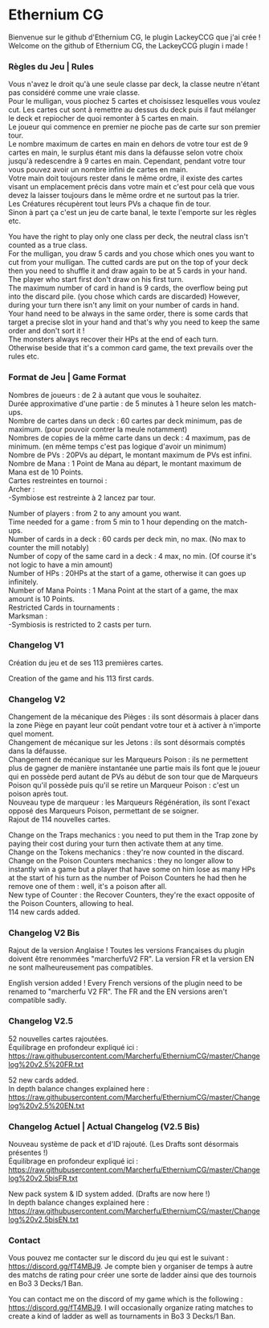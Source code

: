 # Ethernium CG
Bienvenue sur le github d'Ethernium CG, le plugin LackeyCCG que j'ai crée !
Welcome on the github of Ethernium CG, the LackeyCCG plugin i made !

### Règles du Jeu | Rules
Vous n'avez le droit qu'à une seule classe par deck, la classe neutre n'étant pas considéré comme une vraie classe.  
Pour le mulligan, vous piochez 5 cartes et choisissez lesquelles vous voulez cut. Les cartes cut sont à remettre au dessus du deck puis il faut mélanger le deck et repiocher de quoi remonter à 5 cartes en main.  
Le joueur qui commence en premier ne pioche pas de carte sur son premier tour.  
Le nombre maximum de cartes en main en dehors de votre tour est de 9 cartes en main, le surplus étant mis dans la défausse selon votre choix jusqu'à redescendre à 9 cartes en main. Cependant, pendant votre tour vous pouvez avoir un nombre infini de cartes en main.  
Votre main doit toujours rester dans le même ordre, il existe des cartes visant un emplacement précis dans votre main et c'est pour celà que vous devez la laisser toujours dans le même ordre et ne surtout pas la trier.  
Les Créatures récupèrent tout leurs PVs a chaque fin de tour.  
Sinon à part ça c'est un jeu de carte banal, le texte l'emporte sur les règles etc.  
  
You have the right to play only one class per deck, the neutral class isn't counted as a true class.  
For the mulligan, you draw 5 cards and you chose which ones you want to cut from your mulligan. The cutted cards are put on the top of your deck then you need to shuffle it and draw again to be at 5 cards in your hand.  
The player who start first don't draw on his first turn.  
The maximum number of card in hand is 9 cards, the overflow being put into the discard pile. (you chose which cards are discarded) However, during your turn there isn't any limit on your number of cards in hand.  
Your hand need to be always in the same order, there is some cards that target a precise slot in your hand and that's why you need to keep the same order and don't sort it !  
The monsters always recover their HPs at the end of each turn.  
Otherwise beside that it's a common card game, the text prevails over the rules etc.  
  
### Format de Jeu | Game Format
Nombres de joueurs : de 2 à autant que vous le souhaitez.  
Durée approximative d'une partie : de 5 minutes à 1 heure selon les match-ups.  
Nombre de cartes dans un deck : 60 cartes par deck minimum, pas de maximum. (pour pouvoir contrer la meule notamment)  
Nombres de copies de la même carte dans un deck : 4 maximum, pas de minimum. (en même temps c'est pas logique d'avoir un minimum)  
Nombre de PVs : 20PVs au départ, le montant maximum de PVs est infini.  
Nombre de Mana : 1 Point de Mana au départ, le montant maximum de Mana est de 10 Points.  
Cartes restreintes en tournoi :  
Archer :  
  -Symbiose est restreinte à 2 lancez par tour.  
  
Number of players : from 2 to any amount you want.  
Time needed for a game : from 5 min to 1 hour depending on the match-ups.  
Number of cards in a deck : 60 cards per deck min, no max. (No max to counter the mill notably)  
Number of copy of the same card in a deck : 4 max, no min. (Of course it's not logic to have a min amount)  
Number of HPs : 20HPs at the start of a game, otherwise it can goes up infinitely.  
Number of Mana Points : 1 Mana Point at the start of a game, the max amount is 10 Points.  
Restricted Cards in tournaments :  
Marksman :  
  -Symbiosis is restricted to 2 casts per turn.  
  
### Changelog V1
Création du jeu et de ses 113 premières cartes.  
  
Creation of the game and his 113 first cards.  
  
### Changelog V2
Changement de la mécanique des Pièges : ils sont désormais à placer dans la zone Piège en payant leur coût pendant votre tour et à activer à n'importe quel moment.  
Changement de mécanique sur les Jetons : ils sont désormais comptés dans la défausse.  
Changement de mécanique sur les Marqueurs Poison : ils ne permettent plus de gagner de manière instantanée une partie mais ils font que le joueur qui en possède perd autant de PVs au début de son tour que de Marqueurs Poison qu'il possède puis qu'il se retire un Marqueur Poison : c'est un poison après tout.  
Nouveau type de marqueur : les Marqueurs Régénération, ils sont l'exact opposé des Marqueurs Poison, permettant de se soigner.  
Rajout de 114 nouvelles cartes.  
  
Change on the Traps mechanics : you need to put them in the Trap zone by paying their cost during your turn then activate them at any time.  
Change on the Tokens mechanics : they're now counted in the discard.  
Change on the Poison Counters mechanics : they no longer allow to instantly win a game but a player that have some on him lose as many HPs at the start of his turn as the number of Poison Counters he had then he remove one of them : well, it's a poison after all.  
New type of Counter : the Recover Counters, they're the exact opposite of the Poison Counters, allowing to heal.  
114 new cards added.  
  
### Changelog V2 Bis
Rajout de la version Anglaise ! Toutes les versions Françaises du plugin doivent être renommées "marcherfuV2 FR". La version FR et la version EN ne sont malheureusement pas compatibles.  
  
English version added ! Every French versions of the plugin need to be renamed to "marcherfu V2 FR". The FR and the EN versions aren't compatible sadly.  
  
### Changelog V2.5
52 nouvelles cartes rajoutées.  
Équilibrage en profondeur expliqué ici :  
https://raw.githubusercontent.com/Marcherfu/EtherniumCG/master/Changelog%20v2.5%20FR.txt  
  
52 new cards added.  
In depth balance changes explained here :  
https://raw.githubusercontent.com/Marcherfu/EtherniumCG/master/Changelog%20v2.5%20EN.txt  
  
### Changelog Actuel | Actual Changelog (V2.5 Bis)
Nouveau système de pack et d'ID rajouté. (Les Drafts sont désormais présentes !)  
Équilibrage en profondeur expliqué ici :  
https://raw.githubusercontent.com/Marcherfu/EtherniumCG/master/Changelog%20v2.5bisFR.txt  
  
New pack system & ID system added. (Drafts are now here !)  
In depth balance changes explained here :  
https://raw.githubusercontent.com/Marcherfu/EtherniumCG/master/Changelog%20v2.5bisEN.txt  
  
### Contact
Vous pouvez me contacter sur le discord du jeu qui est le suivant : https://discord.gg/fT4MBJ9. Je compte bien y organiser de temps à autre des matchs de rating pour créer une sorte de ladder ainsi que des tournois en Bo3 3 Decks/1 Ban.  
  
You can contact me on the discord of my game which is the following : https://discord.gg/fT4MBJ9. I will occasionally organize rating matches to create a kind of ladder as well as tournaments in Bo3 3 Decks/1 Ban.
